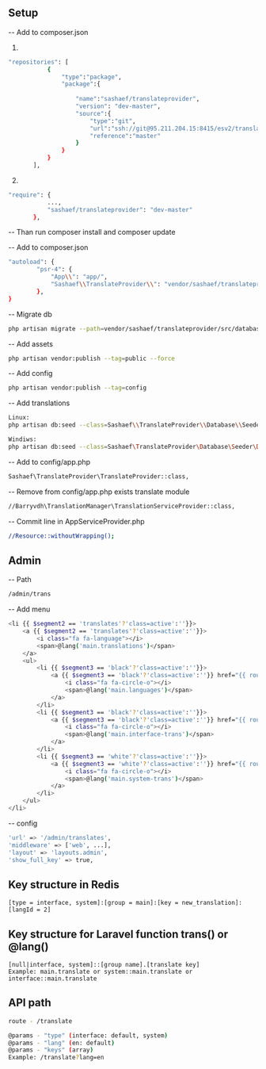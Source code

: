 ## Setup

-- Add to composer.json

1) 
```bash
"repositories": [
           {
               "type":"package",
               "package":{
   
                   "name":"sashaef/translateprovider",
                   "version": "dev-master",
                   "source":{
                       "type":"git",
                       "url":"ssh://git@95.211.204.15:8415/esv2/translateprovider.git",
                       "reference":"master"
                   }
               }
           }
       ],
```       
2) 

 ```bash
 "require": {
            ...,
            "sashaef/translateprovider": "dev-master"
        },     
  ```       
-- Than run composer install and composer update

-- Add to composer.json

```bash
"autoload": {
        "psr-4": {
            "App\\": "app/",
            "Sashaef\\TranslateProvider\\": "vendor/sashaef/translateprovider/src/"
        },
}
```

-- Migrate db
```bash
php artisan migrate --path=vendor/sashaef/translateprovider/src/database/migrations
```

-- Add assets
```bash
php artisan vendor:publish --tag=public --force
```

-- Add config
```bash
php artisan vendor:publish --tag=config
```

-- Add translations
```bash
Linux:
php artisan db:seed --class=Sashaef\\TranslateProvider\\Database\\Seeder\\DatabaseSeeder

Windiws:
php artisan db:seed --class=Sashaef\TranslateProvider\Database\Seeder\DatabaseSeeder
```

-- Add to config/app.php
```bash
Sashaef\TranslateProvider\TranslateProvider::class,
```

-- Remove from config/app.php exists translate module
```bash
//Barryvdh\TranslationManager\TranslationServiceProvider::class,
```

-- Commit line in AppServiceProvider.php
```bash
//Resource::withoutWrapping();
```

## Admin
-- Path
```bash
/admin/trans
```
-- Add menu
```bash
<li {{ $segment2 == 'translates'?'class=active':''}}>
    <a {{ $segment2 == 'translates'?'class=active':''}}>
        <i class="fa fa-language"></i>
        <span>@lang('main.translations')</span>
    </a>
    <ul>
        <li {{ $segment3 == 'black'?'class=active':''}}>
            <a {{ $segment3 == 'black'?'class=active':''}} href="{{ route('translate.langs.index') }}">
                <i class="fa fa-circle-o"></i>
                <span>@lang('main.languages')</span>
            </a>
        </li>
        <li {{ $segment3 == 'black'?'class=active':''}}>
            <a {{ $segment3 == 'black'?'class=active':''}} href="{{ route('translate.groups.type', ['type' => 'interface']) }}">
                <i class="fa fa-circle-o"></i>
                <span>@lang('main.interface-trans')</span>
            </a>
        </li>
        <li {{ $segment3 == 'white'?'class=active':''}}>
            <a {{ $segment3 == 'white'?'class=active':''}} href="{{ route('translate.groups.type', ['type' => 'system']) }}">
                <i class="fa fa-circle-o"></i>
                <span>@lang('main.system-trans')</span>
            </a>
        </li>
    </ul>
</li>
```
-- config
```bash
'url' => '/admin/translates',
'middleware' => ['web', ...],
'layout' => 'layouts.admin',
'show_full_key' => true,
```
## Key structure in Redis
```
[type = interface, system]:[group = main]:[key = new_translation]:[langId = 2]
```
## Key structure for Laravel function trans() or @lang()
```
[null|interface, system]::[group name].[translate key]
Example: main.translate or system::main.translate or interface::main.translate
```
## API path
```bash
route - /translate

@params - "type" (interface: default, system)
@params - "lang" (en: default)
@params - "keys" (array)
Example: /translate?lang=en
```